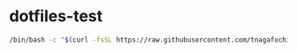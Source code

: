 # dotfiles-test

```bash
/bin/bash -c "$(curl -fsSL https://raw.githubusercontent.com/tnagafuchi/dotfiles-test/main/setup)"
```